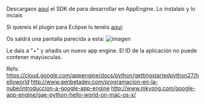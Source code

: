 Descargaos [aquí](https://cloud.google.com/appengine/downloads#Google_App_Engine_SDK_for_Python) el SDK de para desarrollar en AppEngine. Lo instalais y lo inciais

Si quereis el plugin para Eclipse lo tenéis [aquí](https://cloud.google.com/appengine/downloads#Google_App_Engine_SDK_for_Python):

Os saldrá una pantalla parecida a esta:
![imagen](http://oi59.tinypic.com/14j80if.jpg)

Le dais a "+" y añadis un nuevo app engine. El ID de la aplicación no puede contener mayúsculas.

Refs:
https://cloud.google.com/appengine/docs/python/gettingstartedpython27/helloworld
http://www.genbetadev.com/programacion-en-la-nube/introduccion-a-google-app-engine
http://www.mkyong.com/google-app-engine/gae-python-hello-world-on-mac-os-x/
